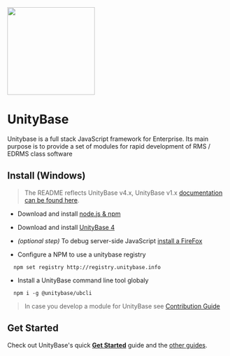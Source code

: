 <a href="https://unitybase.info/" >
  <img src="https://unitybase.info/ub-logo-c.svg" height="200">
</a>

# UnityBase

Unitybase is a full stack JavaScript framework for Enterprise. Its main purpose is to provide a set of modules for rapid development of RMS / EDRMS class software


## Install (Windows)

> The README reflects UnityBase v4.x, UnityBase v1.x [documentation can be found here](https://git-pub.intecracy.com/unitybase/samples/tree/master/courses/tutorial).

  - Download and install [node.js & npm](https://nodejs.org/en/download/)
  - Download and install [UnityBase 4](https://unitybase.info/downloads/UnityBaseSetup-v4.exe)
  - _(optional step)_ To debug server-side JavaScript [install a FireFox](https://www.mozilla.org/ru/firefox/new/)

  - Configure a NPM to use a unitybase registry
```
  npm set registry http://registry.unitybase.info 
```
  - Install a UnityBase command line tool globaly
```
  npm i -g @unitybase/ubcli
```

> In case you develop a module for UnityBase see [Contribution Guide](CONTRIBUTING.md)

## Get Started

Check out UnityBase's quick [**Get Started**](https://git-pub.intecracy.com/unitybase/samples/tree/master/courses/tutorial-v4) guide 
and the [other guides](https://git-pub.intecracy.com/unitybase/samples).